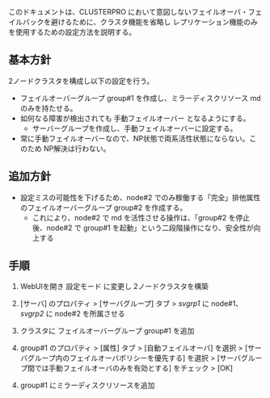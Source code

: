 このドキュメントは、CLUSTERPRO において意図しないフェイルオーバ・フェイルバックを避けるために、クラスタ機能を省略し レプリケーション機能のみを使用するための設定方法を説明する。

## 基本方針
2ノードクラスタを構成し以下の設定を行う。
- フェイルオーバーグループ group#1 を作成し、ミラーディスクリソース md のみを持たせる。
- 如何なる障害が検出されても 手動フェイルオーバー となるようにする。
  - サーバーグループを作成し、手動フェイルオーバーに設定する。
- 常に手動フェイルオーバーなので、NP状態で両系活性状態にならない。このため NP解決は行わない。

## 追加方針
- 設定ミスの可能性を下げるため、node#2 でのみ稼働する「完全」排他属性のフェイルオーバーグループ group#2 を作成する。 
  - これにより、node#2 で md を活性させる操作は、「group#2 を停止後、node#2 で group#1 を起動」という二段階操作になり、安全性が向上する

## 手順
1. WebUIを開き 設定モード に変更し 2ノードクラスタを構築
  1. [サーバ] のプロパティ > [サーバグループ] タブ > *svgrp1* に node#1、*svgrp2* に node#2 を所属させる

2. クラスタに フェイルオーバーグループ group#1 を追加
  1. group#1 のプロパティ > [属性] タブ > [自動フェイルオーバ] を選択 > [サーバグループ内のフェイルオーバポリシーを優先する] を選択 > [サーバグループ間では手動フェイルオーバのみを有効とする] をチェック > [OK] 
<!-- select [Prioritize server group failover policy] > check [Enable only manual failover among the server groups] -->

4. group#1 にミラーディスクリソースを追加



